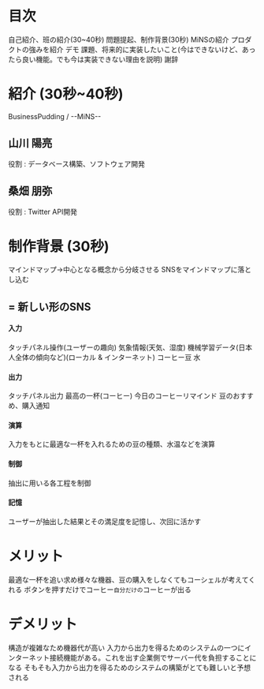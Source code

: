 # 目次
自己紹介、班の紹介(30~40秒)
問題提起、制作背景(30秒)
MiNSの紹介
プロダクトの強みを紹介
デモ
課題、将来的に実装したいこと(今はできないけど、あったら良い機能。でも今は実装できない理由を説明)
謝辞

# 紹介 (30秒~40秒) <!-- このプロジェクトにおいての自分の役割、コミット内容など -->
BusinessPudding / --MiNS-- 

## 山川 陽亮
役割 : データベース構築、ソフトウェア開発

## 桑畑 朋弥
役割 : Twitter API開発


# 制作背景 (30秒)<!-- MINSの制作意図、どのようなSNSなのか -->
マインドマップ→中心となる概念から分岐させる
SNSをマインドマップに落とし込む
## = 新しい形のSNS



#### 入力
タッチパネル操作(ユーザーの趣向)
気象情報(天気、湿度)
機械学習データ(日本人全体の傾向など)(ローカル & インターネット)
コーヒー豆
水

#### 出力
タッチパネル出力
最高の一杯(コーヒー)
今日のコーヒーリマインド
豆のおすすめ、購入通知

#### 演算
入力をもとに最適な一杯を入れるための豆の種類、水温などを演算

#### 制御
抽出に用いる各工程を制御

#### 記憶
ユーザーが抽出した結果とその満足度を記憶し、次回に活かす

# メリット

最適な一杯を追い求め様々な機器、豆の購入をしなくてもコーシェルが考えてくれる
ボタンを押すだけでコーヒー`自分だけの`コーヒーが出る

# デメリット
構造が複雑なため機器代が高い
入力から出力を得るためのシステムの一つにインターネット接続機能がある。これを出す企業側でサーバー代を負担することになる
そもそも入力から出力を得るためのシステムの構築がとても難しいと予想される
